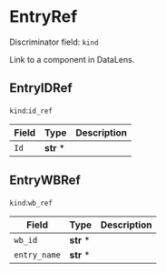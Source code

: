 # EntryRef

Discriminator field: `kind`


Link to a component in DataLens.


## EntryIDRef

`kind`:`id_ref`


| Field | Type | Description |
------|-----|----------
| `Id` | **str** * |
## EntryWBRef

`kind`:`wb_ref`


| Field | Type | Description |
------|-----|----------
| `wb_id` | **str** * |
| `entry_name` | **str** * |
